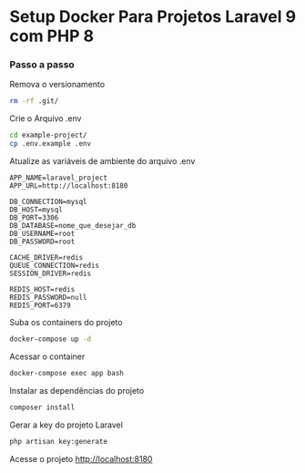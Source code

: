 
# Setup Docker Para Projetos Laravel 9 com PHP 8

### Passo a passo

Remova o versionamento
```sh
rm -rf .git/
```

Crie o Arquivo .env
```sh
cd example-project/
cp .env.example .env
```

Atualize as variáveis de ambiente do arquivo .env
```dosini
APP_NAME=laravel_project
APP_URL=http://localhost:8180

DB_CONNECTION=mysql
DB_HOST=mysql
DB_PORT=3306
DB_DATABASE=nome_que_desejar_db
DB_USERNAME=root
DB_PASSWORD=root

CACHE_DRIVER=redis
QUEUE_CONNECTION=redis
SESSION_DRIVER=redis

REDIS_HOST=redis
REDIS_PASSWORD=null
REDIS_PORT=6379
```


Suba os containers do projeto
```sh
docker-compose up -d
```


Acessar o container
```sh
docker-compose exec app bash
```


Instalar as dependências do projeto
```sh
composer install
```


Gerar a key do projeto Laravel
```sh
php artisan key:generate
```


Acesse o projeto
[http://localhost:8180](http://localhost:8180)
